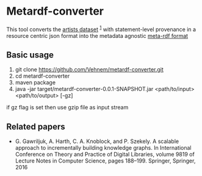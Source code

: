 # Metardf-converter

This tool converts the [artists dataset](https://bitbucket.org/GlebGawriljuk/aifb-isi-knowledgegraphconstruction/src/160d080404f3097b5f267ce61197643bc299a449/KG_final.json.gz?at=master&fileviewer=file-view-default) <sup>[1](#ref1)</sup> with  statement-level provenance in a resource centric json format into the metadata agnostic [meta-rdf format](https://github.com/AKSW/meta-rdf)

## Basic usage

1. git clone https://github.com/Vehnem/metardf-converter.git
1. cd metardf-converter 
1. maven package
1. java -jar target/metardf-converter-0.0.1-SNAPSHOT.jar <path/to/input> <path/to/output> [-gz]

if gz flag is set then use gzip file as input stream

##  Related papers

* <a name="ref1"></a> G. Gawriljuk, A. Harth, C. A. Knoblock, and P. Szekely. A scalable approach to incrementally building knowledge graphs. In International Conference on Theory and Practice of Digital Libraries, volume 9819 of Lecture Notes in Computer Science, pages 188–199. Springer, Springer, 2016
